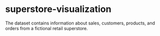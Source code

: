 # superstore-visualization
The dataset contains information about sales, customers, products, and orders from a fictional retail superstore.
